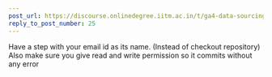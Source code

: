 ```yaml
---
post_url: https://discourse.onlinedegree.iitm.ac.in/t/ga4-data-sourcing-discussion-thread-tds-jan-2025/165959/26
reply_to_post_number: 25
---
```

Have a step with your email id as its name. (Instead of checkout repository)  
Also make sure you give read and write permission so it commits without any error